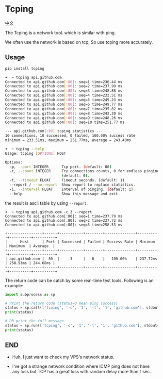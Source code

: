 # Tcping

[中文](README-zh.md)

The Tcping is a network tool.
which is similar with ping.

We often use the network is based on tcp, So use tcping more accurately.

## Usage

```bash
pip install tcping
```

```bash
➜  ~ tcping api.github.com
Connected to api.github.com[:80]: seq=1 time=236.44 ms
Connected to api.github.com[:80]: seq=2 time=237.99 ms
Connected to api.github.com[:80]: seq=3 time=248.88 ms
Connected to api.github.com[:80]: seq=4 time=233.51 ms
Connected to api.github.com[:80]: seq=5 time=249.23 ms
Connected to api.github.com[:80]: seq=6 time=249.77 ms
Connected to api.github.com[:80]: seq=7 time=235.82 ms
Connected to api.github.com[:80]: seq=8 time=242.30 ms
Connected to api.github.com[:80]: seq=9 time=248.26 ms
Connected to api.github.com[:80]: seq=10 time=251.77 ms

--- api.github.com[:80] tcping statistics ---
10 connections, 10 successed, 0 failed, 100.00% success rate
minimum = 233.51ms, maximum = 251.77ms, average = 243.40ms
```

```bash
➜  ~ tcping --help
Usage: tcping [OPTIONS] HOST

Options:
  -p, --port INTEGER      Tcp port. (default: 80)
  -c, --count INTEGER     Try connections counts, 0 for endless pinging.
                          (default: 0).
  -t, --timeout FLOAT     Timeout seconds. (default: 1)
  --report / --no-report  Show report to replace statistics.
  -i, --interval FLOAT    Interval of pinging. (default: 1)
  --help                  Show this message and exit.
```

the result is ascii table by using `--report`.

```
➜  ~ tcping api.github.com -c 3 --report
Connected to api.github.com[:80]: seq=1 time=237.79 ms
Connected to api.github.com[:80]: seq=2 time=237.72 ms
Connected to api.github.com[:80]: seq=3 time=258.53 ms

+----------------+------+-----------+--------+--------------+----------+----------+----------+
|      Host      | Port | Successed | Failed | Success Rate | Minimum  | Maximum  | Average  |
+----------------+------+-----------+--------+--------------+----------+----------+----------+
| api.github.com |  80  |     3     |   0    |   100.00%    | 237.72ms | 258.53ms | 244.68ms |
+----------------+------+-----------+--------+--------------+----------+----------+----------+
```

The return code can be catch by some real-time test tools. Following is an example:

```python
import subprocess as sp

# Print the return code (status=0 mean ping success)
status = sp.call(['tcping', '-c', '1', '-t', '1', 'github.com'], stdout=sp.DEVNULL, stderr=sp.DEVNULL)
print(status)

# OR print the full message
status = sp.run(['tcping', '-c', '1', '-t', '1', 'github.com'], stdout=sp.DEVNULL, stderr=sp.DEVNULL)
print(status)
```

## END 

- Huh, I just want to check my VPS's network status.

- I've got a strange network condition where ICMP ping does not have any loss but TCP has a great loss with random delay more than 1 sec.